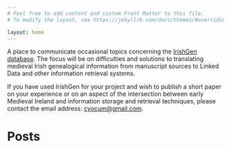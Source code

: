```yaml
---
# Feel free to add content and custom Front Matter to this file.
# To modify the layout, see https://jekyllrb.com/docs/themes/#overriding-theme-defaults

layout: home
---
```


A place to communicate occasional topics concerning the [IrishGen
database](https://github.com/cyocum/irish-gen). The focus will be on
difficulties and solutions to translating medieval Irish genealogical
information from manuscript sources to Linked Data and other
information retrieval systems.

If you have used IrishGen for your project and wish to publish a short
paper on your experience or on an aspect of the intersection between
early Medieval Ireland and information storage and retrieval
techniques, please contact the email address: <a
href="mailto:cyocum@gmail.com">cyocum@gmail.com</a>.

# Posts

